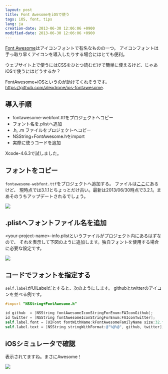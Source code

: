 ```yaml
---
layout: post
title: Font AwesomeをiOSで使う
tags: iOS, font, tips
lang: ja
creation-date: 2013-06-30 12:06:06 +0900
modified-date: 2013-06-30 12:06:06 +0900
---
```

[Font Awesome](http://fortawesome.github.io/Font-Awesome/)はアイコンフォントで有名なものの一つ。
アイコンフォントは手っ取り早くアイコンを導入したりする場合にはとても便利。

ウェブサイト上で使うにはCSSをひとつ読むだけで簡単に使えるけど、じゃあiOSで使うにはどうするか？

FontAwesome+iOSというのが助けてくれそうです。  
<https://github.com/alexdrone/ios-fontawesome>.

## 導入手順
- fontawesome-webfont.ttfをプロジェクトへコピー
- フォント名を.plistへ追加
- .h, .m ファイルをプロジェクトへコピー
- NSString+FontAwesome.hをimport
- 実際に使うコードを追加

Xcode-4.6.3で試しました。

## フォントをコピー
`fontawesome-webfont.ttf`をプロジェクトへ追加する。
ファイルは[ここ](https://github.com/alexdrone/ios-fontawesome/tree/master/Resources)にあるけど、
現時点では3.1.1とちょっとだけ古い。最新は2013/06/30時点で3.2.1。まあそのうちアップデートされるでしょう。

<img src='https://s3-ap-northeast-1.amazonaws.com/tmtk75.github.com/2013-06-30/iOS-UI-mocks.xcodeproj+%E2%80%94+MockViewController.m.png'/>


## .plistへフォントファイル名を追加
\<your-project-name\>-info.plistというファイルがプロジェクト内にあるはずなので、
それを表示して下図のように追加します。独自フォントを使用する場合に必要な設定です。

<img src='https://s3-ap-northeast-1.amazonaws.com/tmtk75.github.com/2013-06-30/iOS-UI-mocks.xcodeproj+%E2%80%94+iOS-UI-mocks-Info.plist.png'/>


## コードでフォントを指定する
`self.label`がUILabelだとすると、次のようにします。
githubとtwitterのアイコンを並べる例です。

```objective-c
#import "NSString+FontAwesome.h"
```

```objective-c
id github  = [NSString fontAwesomeIconStringForEnum:FAIconGithub];
id twitter = [NSString fontAwesomeIconStringForEnum:FAIconTwitter];
self.label.font = [UIFont fontWithName:kFontAwesomeFamilyName size:32.f];
self.label.text = [NSString stringWithFormat:@"%@%@", github, twitter];
```

## iOSシミュレータで確認
表示されてますね。まさにAwesome！

<img src='https://s3-ap-northeast-1.amazonaws.com/tmtk75.github.com/2013-06-30/FA-iOS.png'/>

